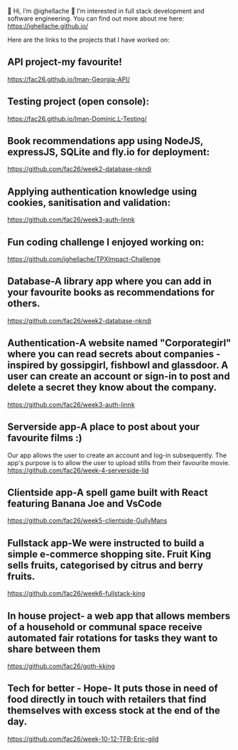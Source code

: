 👋 Hi, I’m @ighellache
👀 I’m interested in full stack development and software engineering.
You can find out more about me here: https://ighellache.github.io/

Here are the links to the projects that I have worked on:

## API project-my favourite!
https://fac26.github.io/Iman-Georgia-API/

## Testing project (open console):
https://fac26.github.io/Iman-Dominic.L-Testing/

## Book recommendations app using NodeJS, expressJS, SQLite and fly.io for deployment:
https://github.com/fac26/week2-database-nkndi

## Applying authentication knowledge using cookies, sanitisation and validation:
https://github.com/fac26/week3-auth-linnk

## Fun coding challenge I enjoyed working on:
https://github.com/ighellache/TPXImpact-Challenge

## Database-A library app where you can add in your favourite books as recommendations for others.
https://github.com/fac26/week2-database-nkndi

## Authentication-A website named "Corporategirl" where you can read secrets about companies - inspired by gossipgirl, fishbowl and glassdoor. A user can create an account or sign-in to post and delete a secret they know about the company. 
https://github.com/fac26/week3-auth-linnk

## Serverside app-A place to post about your favourite films :)
Our app allows the user to create an account and log-in subsequently. The app's purpose is to allow the user to upload stills from their favourite movie.
https://github.com/fac26/week-4-serverside-lid

## Clientside app-A spell game built with React featuring Banana Joe and VsCode
https://github.com/fac26/week5-clientside-GullyMans

## Fullstack app-We were instructed to build a simple e-commerce shopping site. Fruit King sells fruits, categorised by citrus and berry fruits.
https://github.com/fac26/week6-fullstack-king

## In house project- a web app that allows members of a household or communal space receive automated fair rotations for tasks they want to share between them
https://github.com/fac26/goth-kking

## Tech for better - Hope- It puts those in need of food directly in touch with retailers that find themselves with excess stock at the end of the day. 
https://github.com/fac26/week-10-12-TFB-Eric-gild

<!---
ighellache/ighellache is a ✨ special ✨ repository because its `README.md` (this file) appears on your GitHub profile.
You can click the Preview link to take a look at your changes.
--->
